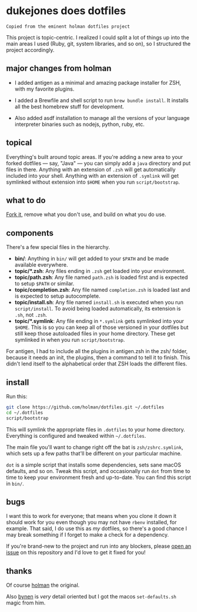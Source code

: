 # dukejones does dotfiles
    Copied from the eminent holman dotfiles project

This project is topic-centric. I realized I could split a lot of things
up into the main areas I used (Ruby, git, system libraries, and so on), so I
structured the project accordingly.

## major changes from holman
* I added antigen as a minimal and amazing package installer for ZSH, with my favorite plugins.

* I added a Brewfile and shell script to run `brew bundle install`. It installs all the best homebrew stuff for development.

* Also added asdf installation to manage all the versions of your language interpreter binaries such as nodejs, python, ruby, etc.

## topical

Everything's built around topic areas. If you're adding a new area to your
forked dotfiles — say, "Java" — you can simply add a `java` directory and put
files in there. Anything with an extension of `.zsh` will get automatically
included into your shell. Anything with an extension of `.symlink` will get
symlinked without extension into `$HOME` when you run `script/bootstrap`.

## what to do

[Fork it](https://github.com/holman/dotfiles/fork), remove what you don't
use, and build on what you do use.

## components

There's a few special files in the hierarchy.

- **bin/**: Anything in `bin/` will get added to your `$PATH` and be made
  available everywhere.
- **topic/\*.zsh**: Any files ending in `.zsh` get loaded into your
  environment.
- **topic/path.zsh**: Any file named `path.zsh` is loaded first and is
  expected to setup `$PATH` or similar.
- **topic/completion.zsh**: Any file named `completion.zsh` is loaded
  last and is expected to setup autocomplete.
- **topic/install.sh**: Any file named `install.sh` is executed when you run `script/install`. To avoid being loaded automatically, its extension is `.sh`, not `.zsh`.
- **topic/\*.symlink**: Any file ending in `*.symlink` gets symlinked into
  your `$HOME`. This is so you can keep all of those versioned in your dotfiles
  but still keep those autoloaded files in your home directory. These get
  symlinked in when you run `script/bootstrap`.

For antigen, I had to include all the plugins in antigen.zsh in the zsh/ folder, because it needs an init, the plugins, then a command to tell it to finish. This didn't lend itself to the alphabetical order that ZSH loads the different files.

## install

Run this:

```sh
git clone https://github.com/holman/dotfiles.git ~/.dotfiles
cd ~/.dotfiles
script/bootstrap
```

This will symlink the appropriate files in `.dotfiles` to your home directory.
Everything is configured and tweaked within `~/.dotfiles`.

The main file you'll want to change right off the bat is `zsh/zshrc.symlink`,
which sets up a few paths that'll be different on your particular machine.

`dot` is a simple script that installs some dependencies, sets sane macOS
defaults, and so on. Tweak this script, and occasionally run `dot` from
time to time to keep your environment fresh and up-to-date. You can find
this script in `bin/`.

## bugs

I want this to work for everyone; that means when you clone it down it should
work for you even though you may not have `rbenv` installed, for example. That
said, I do use this as _my_ dotfiles, so there's a good chance I may break
something if I forget to make a check for a dependency.

If you're brand-new to the project and run into any blockers, please
[open an issue](https://github.com/dukejones/dotfiles/issues) on this repository
and I'd love to get it fixed for you!

## thanks

Of course [holman](https://github.com/holman/dotfiles/issues) the original.

Also [bynen](https://github.com/mathiasbynens/dotfiles) is _very_ detail oriented but I got the macos `set-defaults.sh` magic from him.
